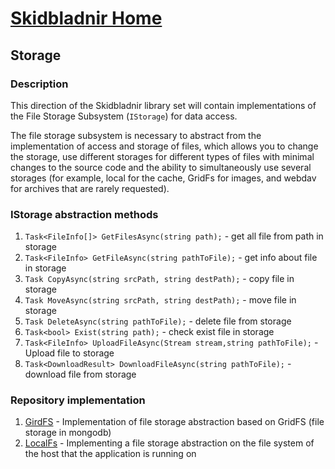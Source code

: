 # [Skidbladnir Home](../../README.md)
## Storage

### Description
This direction of the Skidbladnir library set will contain implementations of the File Storage Subsystem (`IStorage`) for data access.

The file storage subsystem is necessary to abstract from the implementation of access and storage of files, which allows you to change the storage, use different storages for different types of files with minimal changes to the source code and the ability to simultaneously use several storages (for example, local for the cache, GridFs for images, and webdav for archives that are rarely requested).

### IStorage abstraction methods

1. `Task<FileInfo[]> GetFilesAsync(string path);` - get all file from path in storage
1. `Task<FileInfo> GetFileAsync(string pathToFile);` - get info about file in storage
1. `Task CopyAsync(string srcPath, string destPath);` - copy file in storage
1. `Task MoveAsync(string srcPath, string destPath);` - move file in storage
1. `Task DeleteAsync(string pathToFile);` - delete file from storage
1. `Task<bool> Exist(string path);` - check exist file in storage
1. `Task<FileInfo> UploadFileAsync(Stream stream,string pathToFile);` - Upload file to storage
1. `Task<DownloadResult> DownloadFileAsync(string pathToFile);` - download file from storage

### Repository implementation

1. [GirdFS](Skidbladnir.Storage.GridFS/README.md) - Implementation of file storage abstraction based on GridFS (file storage in mongodb)
2. [LocalFs](Skidbladnir.Storage.LocalFileStorage/README.md) - Implementing a file storage abstraction on the file system of the host that the application is running on